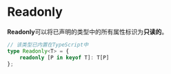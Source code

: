 # Readonly

**Readonly**可以将已声明的类型中的所有属性标识为**只读的**。

```typescript
// 该类型已内置在TypeScript中
type Readonly<T> = { 
    readonly [P in keyof T]: T[P] 
};
```